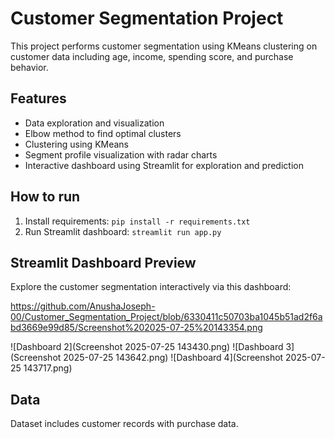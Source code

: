 # Customer Segmentation Project

This project performs customer segmentation using KMeans clustering on customer data including age, income, spending score, and purchase behavior. 

## Features
- Data exploration and visualization
- Elbow method to find optimal clusters
- Clustering using KMeans
- Segment profile visualization with radar charts
- Interactive dashboard using Streamlit for exploration and prediction

## How to run
1. Install requirements: `pip install -r requirements.txt`
2. Run Streamlit dashboard: `streamlit run app.py`

## Streamlit Dashboard Preview

Explore the customer segmentation interactively via this dashboard:


https://github.com/AnushaJoseph-00/Customer_Segmentation_Project/blob/6330411c50703ba1045b51ad2f6abd3669e99d85/Screenshot%202025-07-25%20143354.png

![Dashboard 2](Screenshot 2025-07-25 143430.png)
![Dashboard 3](Screenshot 2025-07-25 143642.png)
![Dashboard 4](Screenshot 2025-07-25 143717.png)


## Data
Dataset includes customer records with purchase data.


